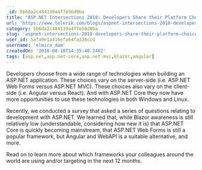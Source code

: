 ```yaml
---
_id: 5b6da2c484139a4f7e56d0ba
title: "ASP.NET Intersections 2018: Developers Share their Platform Choice"
url: 'https://www.telerik.com/blogs/aspnet-intersections-2018-developers-share-their-platform-choice'
category: 5b6da2c484139a4f7e56d0ba
slug: 'aspnet-intersections-2018-developers-share-their-platform-choice'
user_id: 5afa9e1a416efa64fa328ccd
username: 'elmira_dam'
createdOn: '2018-08-10T14:35:48.240Z'
tags: [asp.net,asp.net-core,asp.net-mvc,blazor,angular]
---
```


Developers choose from a wide range of technologies when building an ASP.NET application. These choices vary on the server-side (i.e. ASP.NET Web Forms versus ASP.NET MVC). These choices also vary on the client-side (i.e. Angular versus React). And with ASP.NET Core they now have more opportunities to use these technologies in both Windows and Linux.

Recently, we conducted a survey that asked a series of questions relating to development with ASP.NET. We learned that, while Blazor awareness is still relatively low (understandable, considering how new it is) that ASP.NET Core is quickly becoming mainstream, that ASP.NET Web Forms is still a popular framework, but Angular and WebAPI is a suitable alternative, and more.

Read on to learn more about which frameworks your colleagues around the world are using and/or targeting in the next 12 months.
